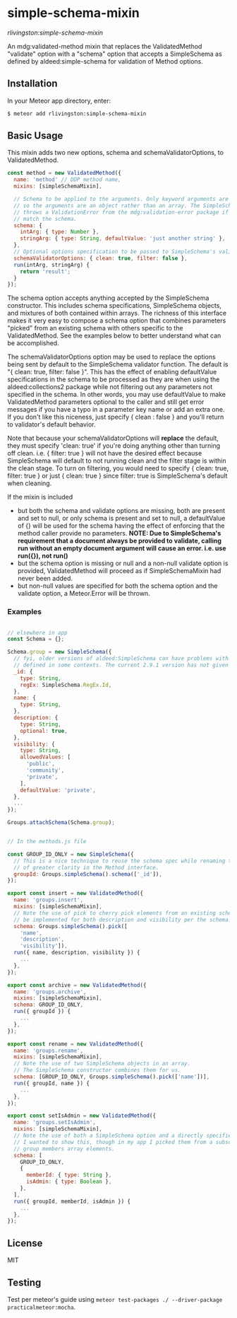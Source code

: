 # simple-schema-mixin

*rlivingston:simple-schema-mixin*

An mdg:validated-method mixin that replaces the ValidatedMethod "validate" option with a "schema"
option that accepts a SimpleSchema as defined by aldeed:simple-schema for validation of Method
options.


## Installation

In your Meteor app directory, enter:

```sh
$ meteor add rlivingston:simple-schema-mixin
```

## Basic Usage

This mixin adds two new options, schema and schemaValidatorOptions, to ValidatedMethod.

```js
const method = new ValidatedMethod({
  name: 'method' // DDP method name,
  mixins: [simpleSchemaMixin],

  // Schema to be applied to the arguments. Only keyword arguments are accepted,
  // so the arguments are an object rather than an array. The SimpleSchema validator
  // throws a ValidationError from the mdg:validation-error package if the args don't
  // match the schema.
  schema: {
    intArg: { type: Number },
    stringArg: { type: String, defaultValue: 'just another string' },
  },
  // Optional options specification to be passed to SimpleSchema's validator function.
  schemaValidatorOptions: { clean: true, filter: false },
  run(intArg, stringArg) {
    return 'result';
  }
});
```

The schema option accepts anything accepted by the SimpleSchema constructor. This includes schema
specifications, SimpleSchema objects, and mixtures of both contained within arrays. The richness
of this interface makes it very easy to compose a schema option that combines parameters "picked"
from an existing schema with others specific to the ValidatedMethod. See the examples below to
better understand what can be accomplished.

The schemaValidatorOptions option may be used to replace the options being sent by default to the SimpleSchema validator function. The default is "{ clean: true, filter: false }". This has the
effect of enabling defaultValue specifications in the schema to be processed as they are when
using the aldeed:collections2 package while not filtering out any parameters not specified in the schema. In other words, you may use defaultValue to make ValidatedMethod parameters optional to the caller and still get error messages if you have a typo in a parameter key name or add an extra one.
If you don't like this niceness, just specify { clean : false } and you'll return to validator's default behavior.

Note that because your schemaValidatorOptions will **replace** the default, they must specify
'clean: true' if you're doing anything other than turning off clean. i.e. { filter: true } will not have the desired effect because SimpleSchema will default to not running clean and the filter stage
is within the clean stage. To turn on filtering, you would need to specify { clean: true, filter: true } or just { clean: true } since filter: true is SimpleSchema's default when cleaning.

If the mixin is included
- but both the schema and validate options are missing, both are present and set to null, or only
schema is present and set to null, a defaultValue of {} will be used for the schema having the
effect of enforcing that the method caller provide no parameters. **NOTE: Due to SimpleSchema's requirement that a document always be provided to validate, calling run without an empty document argument will cause an error. i.e. use run({}), not run()**
- but the schema option is missing or null and a non-null validate option is provided,
ValidatedMethod will proceed as if SimpleSchemaMixin had never been added.
- but non-null values are specified for both the schema option and the validate option, a
Meteor.Error will be thrown.

### Examples

```js

// elsewhere in app
const Schema = {};

Schema.group = new SimpleSchema({
  // fyi, older versions of aldeed:SimpleSchema can have problems with the _id being
  // defined in some contexts. The current 2.9.1 version has not given me any problems.
  _id: {
    type: String,
    regEx: SimpleSchema.RegEx.Id,
  },
  name: {
    type: String,
  },
  description: {
    type: String,
    optional: true,
  },
  visibility: {
    type: String,
    allowedValues: [
      'public',
      'community',
      'private',
    ],
    defaultValue: 'private',
  },
  ...
});

Groups.attachSchema(Schema.group);


// In the methods.js file

const GROUP_ID_ONLY = new SimpleSchema({
  // This is a nice technique to reuse the schema spec while renaming the key for the sake
  // of greater clarity in the Method interface.
  groupId: Groups.simpleSchema().schema(['_id']),
});

export const insert = new ValidatedMethod({
  name: 'groups.insert',
  mixins: [simpleSchemaMixin],
  // Note the use of pick to cherry pick elements from an existing schema. Defaults will
  // be implemented for both description and visibility per the schema.
  schema: Groups.simpleSchema().pick([
    'name',
    'description',
    'visibility']),
  run({ name, description, visibility }) {
    ...
  },
});

export const archive = new ValidatedMethod({
  name: 'groups.archive',
  mixins: [simpleSchemaMixin],
  schema: GROUP_ID_ONLY,
  run({ groupId }) {
    ...
  },
});

export const rename = new ValidatedMethod({
  name: 'groups.rename',
  mixins: [simpleSchemaMixin],
  // Note the use of two SimpleSchema objects in an array.
  // The SimpleSchema constructor combines them for us.
  schema: [GROUP_ID_ONLY, Groups.simpleSchema().pick(['name'])],
  run({ groupId, name }) {
    ...
  },
});

export const setIsAdmin = new ValidatedMethod({
  name: 'groups.setIsAdmin',
  mixins: [simpleSchemaMixin],
  // Note the use of both a SimpleSchema option and a directly specified schema in this example.
  // I wanted to show this, though in my app I picked them from a subschema that defines the
  // group members array elements.
  schema: [
    GROUP_ID_ONLY,
    {
      memberId: { type: String },
      isAdmin: { type: Boolean },
    },
  ],
  run({ groupId, memberId, isAdmin }) {
    ...
  },
});
```


## License

MIT

## Testing

Test per meteor's guide using `meteor test-packages ./ --driver-package practicalmeteor:mocha`.
